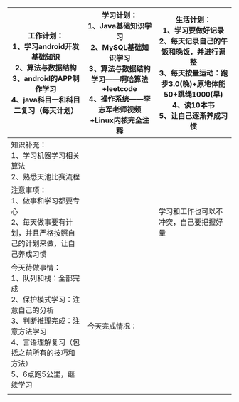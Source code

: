 | 工作计划：<br>1、学习android开发基础知识<br/>2、算法与数据结构<br/>3、android的APP制作学习<br/>4、java科目一和科目二复习（每天计划） | 学习计划：<br/>1、Java基础知识学习<br/>2、MySQL基础知识学习<br/>3、算法与数据结构学习——啊哈算法+leetcode<br/>4、操作系统——李志军老师视频+Linux内核完全注释<br/> | 生活计划：<br/>1、学习要做好记录<br/>2、每天记录自己的午饭和晚饭，并进行调整<br/>3、每天按量运动：跑步3.0(晚)+原地体能50+跳绳1000(早)<br/>4、读10本书<br/>5、让自己逐渐养成习惯 <br/> |
| ------------------------------------------------------------ | ------------------------------------------------------------ | ------------------------------------------------------------ |
| 知识补充：<br/>1、学习机器学习相关算法<br/>2、熟悉天池比赛流程 |                                                              |                                                              |
| 注意事项：<br/>1、做事和学习都要专心<br/>2、每天做事要有计划，并且严格按照自己的计划来做，让自己养成习惯 |                                                              | 学习和工作也可以不冲突，自己要把握好量                       |
| 今天待做事情：<br/>1、队列和栈：全部完成<br>2、保护模式学习：注意自己的分析<br>3、判断推理完成：注意方法学习<br>4、言语理解复习（包括之前所有的技巧和方法）<br>5、6点跑5公里，继续学习 | 今天完成情况：<br/>                                          |                                                              |
|                                                              |                                                              |                                                              |